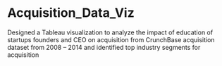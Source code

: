 # Acquisition_Data_Viz

Designed a Tableau visualization to analyze the impact of education of startups founders and CEO on acquisition  from CrunchBase acquisition dataset from 2008 – 2014 and identified top industry segments for acquisition 

